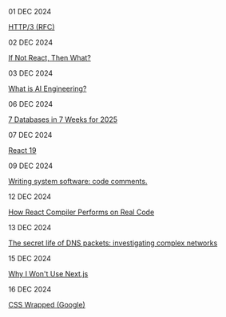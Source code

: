 
01 DEC 2024

[HTTP/3 (RFC)](https://datatracker.ietf.org/doc/html/rfc9114)

02 DEC 2024

[If Not React, Then What?](https://infrequently.org/2024/11/if-not-react-then-what)

03 DEC 2024

[What is AI Engineering?](https://www.newsletter.swirlai.com/p/what-is-ai-engineering)

06 DEC 2024

[7 Databases in 7 Weeks for 2025](https://matt.blwt.io/post/7-databases-in-7-weeks-for-2025/)

07 DEC 2024

[React 19](https://github.com/facebook/react/blob/main/CHANGELOG.md)

09 DEC 2024

[Writing system software: code comments.](https://antirez.com/news/124)

12 DEC 2024

[How React Compiler Performs on Real Code](https://www.developerway.com/posts/how-react-compiler-performs-on-real-code)

13 DEC 2024

[The secret life of DNS packets: investigating complex networks](https://stripe.com/blog/secret-life-of-dns)

15 DEC 2024

[Why I Won't Use Next.js](https://www.epicweb.dev/why-i-wont-use-nextjs)

16 DEC 2024

[CSS Wrapped (Google)](https://chrome.dev/css-wrapped-2024/)